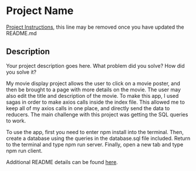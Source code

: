 # Project Name

[Project Instructions](./INSTRUCTIONS.md), this line may be removed once you have updated the README.md

## Description

Your project description goes here. What problem did you solve? How did you solve it?

My movie display project allows the user to click on a movie poster, and then be brought to a page with more details on the movie. The user may also edit the title and description of the movie.
To make this app, I used sagas in order to make axios calls inside the index file. This allowed me to keep all of my axios calls in one place, and directly send the data to reducers.
The main challenge with this project was getting the SQL queries to work. 

To use the app, first you need to enter npm install into the terminal. Then, create a database using the queries in the database.sql file included. Return to the terminal and type npm run server. Finally, open a new tab and type npm run client.




Additional README details can be found [here](https://github.com/PrimeAcademy/readme-template/blob/master/README.md).
